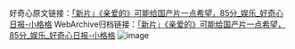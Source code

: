 好奇心原文链接：[「新片」《亲爱的》可能给国产片一点希望，85分_娱乐_好奇心日报-小格格](https://www.qdaily.com/articles/2592.html)
WebArchive归档链接：[「新片」《亲爱的》可能给国产片一点希望，85分_娱乐_好奇心日报-小格格](http://web.archive.org/web/20190623151228/https://www.qdaily.com/articles/2592.html)
![image](http://ww3.sinaimg.cn/large/007d5XDply1g3v6dmqi5aj30u048gb29)